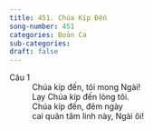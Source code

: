 ```yaml
---
title: 451. Chúa Kíp Đến
song-number: 451
categories: Đoản Ca
sub-categories: 
draft: false
---
```

<dl><dt>Câu 1</dt><dd data-verse="1"> Chúa kíp đến, tôi mong Ngài! <br/>Lạy Chúa kíp đến lòng tôi. <br/>Chúa kíp đến, đêm ngày <br/>cai quản tâm linh này, Ngài ôi! </dd></dl>